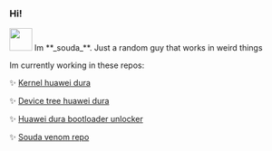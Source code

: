 ### Hi! 
<img src="https://yt3.ggpht.com/2_JBfmL7-bg24J8w_NpO2K8OK5EbSZe2IUqlR8R83VJwEMuo1o75nEnM-ib8AtZXo9mYzP_lWnNn=s128-nd-v1-rwa" width="40">
Im **_souda_**. Just a random guy that works in weird things

Im currently working in these repos:

✨ [Kernel huawei dura](https://github.com/soudabot/kernel_huawei_dura)

✨ [Device tree huawei dura](https://github.com/soudabot/android_device_huawei_dura)

✨ [Huawei dura bootloader unlocker](https://github.com/soudabot/huawei-y5-lite-unlocker)

✨ [Souda venom repo](https://github.com/soudabot/svr)
